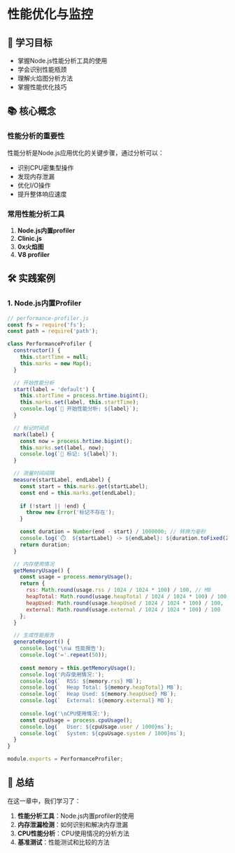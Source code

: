 # 性能优化与监控

## 🎯 学习目标

- 掌握Node.js性能分析工具的使用
- 学会识别性能瓶颈
- 理解火焰图分析方法
- 掌握性能优化技巧

## 📚 核心概念

### 性能分析的重要性

性能分析是Node.js应用优化的关键步骤，通过分析可以：

- 识别CPU密集型操作
- 发现内存泄漏
- 优化I/O操作
- 提升整体响应速度

### 常用性能分析工具

1. **Node.js内置profiler**
2. **Clinic.js**
3. **0x火焰图**
4. **V8 profiler**

## 🛠️ 实践案例

### 1. Node.js内置Profiler

```javascript
// performance-profiler.js
const fs = require('fs');
const path = require('path');

class PerformanceProfiler {
  constructor() {
    this.startTime = null;
    this.marks = new Map();
  }

  // 开始性能分析
  start(label = 'default') {
    this.startTime = process.hrtime.bigint();
    this.marks.set(label, this.startTime);
    console.log(`🚀 开始性能分析: ${label}`);
  }

  // 标记时间点
  mark(label) {
    const now = process.hrtime.bigint();
    this.marks.set(label, now);
    console.log(`📍 标记: ${label}`);
  }

  // 测量时间间隔
  measure(startLabel, endLabel) {
    const start = this.marks.get(startLabel);
    const end = this.marks.get(endLabel);
    
    if (!start || !end) {
      throw new Error('标记不存在');
    }

    const duration = Number(end - start) / 1000000; // 转换为毫秒
    console.log(`⏱️  ${startLabel} -> ${endLabel}: ${duration.toFixed(2)}ms`);
    return duration;
  }

  // 内存使用情况
  getMemoryUsage() {
    const usage = process.memoryUsage();
    return {
      rss: Math.round(usage.rss / 1024 / 1024 * 100) / 100, // MB
      heapTotal: Math.round(usage.heapTotal / 1024 / 1024 * 100) / 100,
      heapUsed: Math.round(usage.heapUsed / 1024 / 1024 * 100) / 100,
      external: Math.round(usage.external / 1024 / 1024 * 100) / 100
    };
  }

  // 生成性能报告
  generateReport() {
    console.log('\n📊 性能报告');
    console.log('='.repeat(50));
    
    const memory = this.getMemoryUsage();
    console.log('内存使用情况:');
    console.log(`  RSS: ${memory.rss} MB`);
    console.log(`  Heap Total: ${memory.heapTotal} MB`);
    console.log(`  Heap Used: ${memory.heapUsed} MB`);
    console.log(`  External: ${memory.external} MB`);
    
    console.log('\nCPU使用情况:');
    const cpuUsage = process.cpuUsage();
    console.log(`  User: ${cpuUsage.user / 1000}ms`);
    console.log(`  System: ${cpuUsage.system / 1000}ms`);
  }
}

module.exports = PerformanceProfiler;
```

## 📝 总结

在这一章中，我们学习了：

1. **性能分析工具**：Node.js内置profiler的使用
2. **内存泄漏检测**：如何识别和解决内存泄漏
3. **CPU性能分析**：CPU使用情况的分析方法
4. **基准测试**：性能测试和比较的方法

